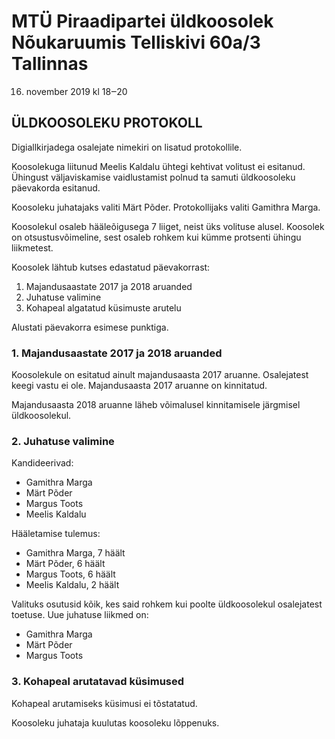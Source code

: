 # MTÜ Piraadipartei üldkoosolek Nõukaruumis Telliskivi 60a/3 Tallinnas
16. november 2019 kl 18‒20

## ÜLDKOOSOLEKU PROTOKOLL

Digiallkirjadega osalejate nimekiri on lisatud protokollile.

Koosolekuga liitunud Meelis Kaldalu ühtegi kehtivat volitust ei esitanud. Ühingust väljaviskamise vaidlustamist polnud ta samuti üldkoosoleku päevakorda esitanud.

Koosoleku juhatajaks valiti Märt Põder.
Protokollijaks valiti Gamithra Marga.

Koosolekul osaleb hääleõigusega 7 liiget, neist üks volituse alusel. Koosolek on otsustusvõimeline, sest osaleb rohkem kui kümme protsenti ühingu liikmetest.

Koosolek lähtub kutses edastatud päevakorrast:

1. Majandusaastate 2017 ja 2018 aruanded
2. Juhatuse valimine
3. Kohapeal algatatud küsimuste arutelu

Alustati päevakorra esimese punktiga.

### 1. Majandusaastate 2017 ja 2018 aruanded

Koosolekule on esitatud ainult majandusaasta 2017 aruanne. Osalejatest keegi vastu ei ole. Majandusaasta 2017 aruanne on kinnitatud.

Majandusaasta 2018 aruanne läheb võimalusel kinnitamisele järgmisel üldkoosolekul.

### 2. Juhatuse valimine

Kandideerivad:

* Gamithra Marga
* Märt Põder
* Margus Toots
* Meelis Kaldalu

Hääletamise tulemus:

* Gamithra Marga, 7 häält
* Märt Põder, 6 häält
* Margus Toots, 6 häält
* Meelis Kaldalu, 2 häält

Valituks osutusid kõik, kes said rohkem kui poolte üldkoosolekul osalejatest toetuse. Uue juhatuse liikmed on:

* Gamithra Marga
* Märt Põder
* Margus Toots

### 3. Kohapeal arutatavad küsimused

Kohapeal arutamiseks küsimusi ei tõstatatud.

Koosoleku juhataja kuulutas koosoleku lõppenuks.

